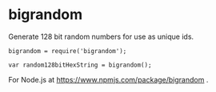 # bigrandom
Generate 128 bit random numbers for use as unique ids.

```
bigrandom = require('bigrandom');

var random128bitHexString = bigrandom();
```

For Node.js at https://www.npmjs.com/package/bigrandom .


